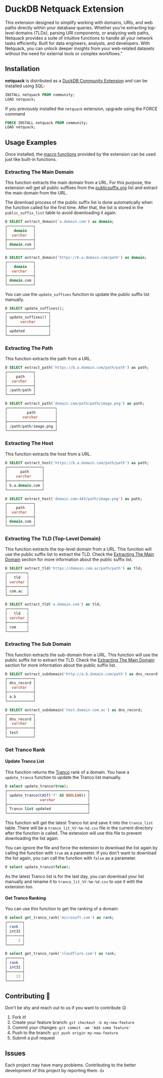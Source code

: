 # DuckDB Netquack Extension

This extension designed to simplify working with domains, URIs, and web paths directly within your database queries. Whether you're extracting top-level domains (TLDs), parsing URI components, or analyzing web paths, Netquack provides a suite of intuitive functions to handle all your network tasks efficiently. Built for data engineers, analysts, and developers.
With Netquack, you can unlock deeper insights from your web-related datasets without the need for external tools or complex workflows."

## Installation

**netquack** is distributed as a [DuckDB Community Extension](https://github.com/duckdb/community-extensions) and can be installed using SQL:

```sql
INSTALL netquack FROM community;
LOAD netquack;
```

If you previously installed the `netquack` extension, upgrade using the FORCE command

```sql
FORCE INSTALL netquack FROM community;
LOAD netquack;
```

## Usage Examples

Once installed, the [macro functions](https://community-extensions.duckdb.org/extensions/netquack.html#added-functions) provided by the extension can be used just like built-in functions.

### Extracting The Main Domain

This function extracts the main domain from a URL. For this purpose, the extension will get all public suffixes from the [publicsuffix.org](https://publicsuffix.org/) list and extract the main domain from the URL.

The download process of the public suffix list is done automatically when the function called for the first time. After that, the list is stored in the `public_suffix_list` table to avoid downloading it again.

```sql
D SELECT extract_domain('a.domain.com') as domain;
┌────────────┐
│   domain   │
│  varchar   │
├────────────┤
│ domain.com │
└────────────┘

D SELECT extract_domain('https://b.a.domain.com/path') as domain;
┌────────────┐
│   domain   │
│  varchar   │
├────────────┤
│ domain.com │
└────────────┘
```

You can use the `update_suffixes` function to update the public suffix list manually.

```sql
D SELECT update_suffixes();
┌───────────────────┐
│ update_suffixes() │
│      varchar      │
├───────────────────┤
│ updated           │
└───────────────────┘
```

### Extracting The Path

This function extracts the path from a URL.

```sql
D SELECT extract_path('https://b.a.domain.com/path/path') as path;
┌────────────┐
│    path    │
│  varchar   │
├────────────┤
│ /path/path │
└────────────┘

D SELECT extract_path('domain.com/path/path/image.png') as path;
┌──────────────────────┐
│         path         │
│       varchar        │
├──────────────────────┤
│ /path/path/image.png │
└──────────────────────┘
```

### Extracting The Host

This function extracts the host from a URL.

```sql
D SELECT extract_host('https://b.a.domain.com/path/path') as path;
┌────────────────┐
│      path      │
│    varchar     │
├────────────────┤
│ b.a.domain.com │
└────────────────┘

D SELECT extract_host('domain.com:443/path/image.png') as path;
┌────────────┐
│    path    │
│  varchar   │
├────────────┤
│ domain.com │
└────────────┘
```

### Extracting The TLD (Top-Level Domain)

This function extracts the top-level domain from a URL. This function will use the public suffix list to extract the TLD. Check the [Extracting The Main Domain](#extracting-the-main-domain) section for more information about the public suffix list.

```sql
D SELECT extract_tld('https://domain.com.ac/path/path') as tld;
┌─────────┐
│   tld   │
│ varchar │
├─────────┤
│ com.ac  │
└─────────┘

D SELECT extract_tld('a.domain.com') as tld;
┌─────────┐
│   tld   │
│ varchar │
├─────────┤
│ com     │
└─────────┘
```

### Extracting The Sub Domain

This function extracts the sub-domain from a URL. This function will use the public suffix list to extract the TLD. Check the [Extracting The Main Domain](#extracting-the-main-domain) section for more information about the public suffix list.

```sql
D SELECT extract_subdomain('http://a.b.domain.com/path') as dns_record;
┌────────────┐
│ dns_record │
│  varchar   │
├────────────┤
│ a.b        │
└────────────┘

D SELECT extract_subdomain('test.domain.com.ac') as dns_record;
┌────────────┐
│ dns_record │
│  varchar   │
├────────────┤
│ test       │
└────────────┘
```

### Get Tranco Rank

#### Update Tranco List

This function returns the [Tranco](https://tranco-list.eu/) rank of a domain. You have a `update_tranco` function to update the Tranco list manually.

```sql
D select update_tranco(true);
┌─────────────────────────────────────┐
│ update_tranco(CAST('f' AS BOOLEAN)) │
│               varchar               │
├─────────────────────────────────────┤
│ Tranco list updated                 │
└─────────────────────────────────────┘
```

This function will get the latest Tranco list and save it into the `tranco_list` table. There will be a `tranco_lit_%Y-%m-%d.csv` file in the current directory after the function is called. The extension will use this file to prevent downloading the list again.

You can ignore the file and force the extension to download the list again by calling the function with `true` as a parameter. If you don't want to download the list again, you can call the function with `false` as a parameter.

```sql
D select update_tranco(false);
```

As the latest Tranco list is for the last day, you can download your list manually and rename it to `tranco_lit_%Y-%m-%d.csv` to use it with the extension too.

#### Get Tranco Ranking

You can use this function to get the ranking of a domain:

```sql
D select get_tranco_rank('microsoft.com') as rank;
┌───────┐
│ rank  │
│ int32 │
├───────┤
│     2 │
└───────┘

D select get_tranco_rank('cloudflare.com') as rank;
┌───────┐
│ rank  │
│ int32 │
├───────┤
│    13 │
└───────┘
```

## Contributing 🤝

Don't be shy and reach out to us if you want to contribute 😉

1. Fork it!
2. Create your feature branch: `git checkout -b my-new-feature`
3. Commit your changes: `git commit -am 'Add some feature'`
4. Push to the branch: `git push origin my-new-feature`
5. Submit a pull request

## Issues

Each project may have many problems. Contributing to the better development of this project by reporting them. 👍
